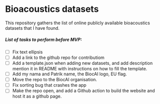 # Bioacoustics datasets
This repository gathers the list of online publicly available bioacoustics datasets that I have found. 

##### List of tasks to perform before MVP:
- [ ] Fix text ellipsis
- [ ] Add a link to the github repo for contributiom
- [ ] Add a template.json when adding new datasets, and add description mention it in README with instructions on how to fill the template.
- [ ] Add my nama and Patrik name, the BiocAI logo, EU flag.
- [ ] Move the repo to the BiocAI organisation.
- [ ] Fix sorting bug that crashes the app
- [ ] Make the repo open, and add a Github action to build the website and host it as a github page.
